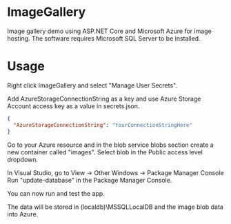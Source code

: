 # ImageGallery
Image gallery demo using ASP.NET Core and Microsoft Azure for image hosting. The software requires Microsoft SQL Server to be installed.

# Usage

Right click ImageGallery and select "Manage User Secrets".

Add AzureStorageConnectionString as a key and use Azure Storage Account access key as a value in secrets.json.

```json
{
  "AzureStorageConnectionString": "YourConnectionStringHere"
}
```

Go to your Azure resource and in the blob service blobs section create a new container called "images". Select blob 
in the Public access level dropdown.

In Visual Studio, go to View -> Other Windows -> Package Manager Console  Run "update-database" in the Package Manager Console.

You can now run and test the app.

The data will be stored in (localdb)\MSSQLLocalDB and the image blob data into Azure.

